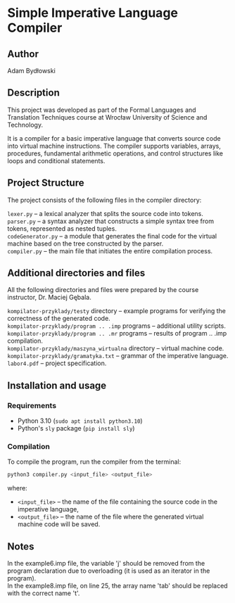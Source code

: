 # Simple Imperative Language Compiler

## Author
Adam Bydłowski

## Description
This project was developed as part of the Formal Languages and Translation Techniques course at Wrocław University of Science and Technology.

It is a compiler for a basic imperative language that converts source code into virtual machine instructions. The compiler supports variables, arrays, procedures, fundamental arithmetic operations, and control structures like loops and conditional statements.

## Project Structure

The project consists of the following files in the compiler directory:

`lexer.py` – a lexical analyzer that splits the source code into tokens.\
`parser.py` – a syntax analyzer that constructs a simple syntax tree from tokens, represented as nested tuples.\
`codeGenerator.py` – a module that generates the final code for the virtual machine based on the tree constructed by the parser.\
`compiler.py` – the main file that initiates the entire compilation process.

## Additional directories and files
All the following directories and files were prepared by the course instructor, Dr. Maciej Gębala.

`kompilator-przyklady/testy` directory – example programs for verifying the correctness of the generated code.\
`kompilator-przyklady/program .. .imp` programs – additional utility scripts.\
`kompilator-przyklady/program .. .mr` programs – results of program .. .imp compilation.\
`kompilator-przyklady/maszyna_wirtualna` directory – virtual machine code.\
`kompilator-przyklady/gramatyka.txt` – grammar of the imperative language.\
`labor4.pdf` – project specification.

## Installation and usage

### Requirements

- Python 3.10 (`sudo apt install python3.10`)
- Python's `sly` package (`pip install sly`)

### Compilation

To compile the program, run the compiler from the terminal:

```sh
python3 compiler.py <input_file> <output_file>
```

where:
- `<input_file>` – the name of the file containing the source code in the imperative language,
- `<output_file>` – the name of the file where the generated virtual machine code will be saved.

## Notes

In the example6.imp file, the variable 'j' should be removed from the program declaration due to overloading (it is used as an iterator in the program).\
In the example8.imp file, on line 25, the array name 'tab' should be replaced with the correct name 't'.
